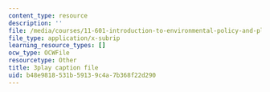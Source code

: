 ```yaml
---
content_type: resource
description: ''
file: /media/courses/11-601-introduction-to-environmental-policy-and-planning-fall-2016/b48e9818531b59139c4a7b368f22d290_p0Brd5vwV_Q.vtt
file_type: application/x-subrip
learning_resource_types: []
ocw_type: OCWFile
resourcetype: Other
title: 3play caption file
uid: b48e9818-531b-5913-9c4a-7b368f22d290
---
```

